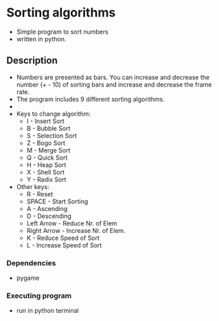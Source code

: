 # Sorting algorithms
* Simple program to sort numbers
* written in python.

## Description

* Numbers are presented as bars. You can increase and decrease the number (+ - 10) of sorting bars and increase and decrease the frame rate.
* The program includes 9 different sorting algorithms. 
* 
* Keys to change algorithm:
  * I - Insert Sort 
  * B - Bubble Sort
  * S - Selection Sort
  * Z - Bogo Sort
  * M - Merge Sort
  * Q - Quick Sort
  * H - Heap Sort
  * X - Shell Sort
  * Y - Radix Sort
* Other keys:
  * R - Reset 
  * SPACE - Start Sorting 
  * A - Ascending
  * D - Descending
  * Left Arrow - Reduce Nr. of Elem 
  * Right Arrow - Increase Nr. of Elem.
  * K - Reduce Speed of Sort 
  * L - Increase Speed of Sort

### Dependencies
* pygame

### Executing program
* run in python terminal



    
